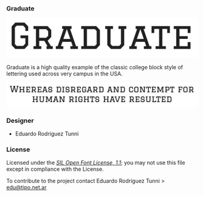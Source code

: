 ### Graduate
![Sample of Graduate.](documentation/image.png)

Graduate is a high quality example of the classic college block style of lettering used across very campus in the USA.



![Sample of Graduate.](documentation/image1.png)


### Designer

* Eduardo Rodríguez Tunni

### License

Licensed under the [*SIL Open Font License, 1.1*](https://openfontlicense.org); you may not use this file except in compliance with the License.

To contribute to the project contact Eduardo Rodríguez Tunni > edu@tipo.net.ar
